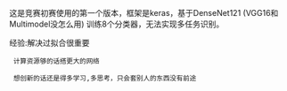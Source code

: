 这是竞赛初赛使用的第一个版本，框架是keras，基于DenseNet121 (VGG16和Multimodel没怎么用) 训练8个分类器，无法实现多任务识别。

经验:解决过拟合很重要

     计算资源够的话搭更大的网络
     
     想创新的话还是得多学习,多思考，只会套别人的东西没有前途
